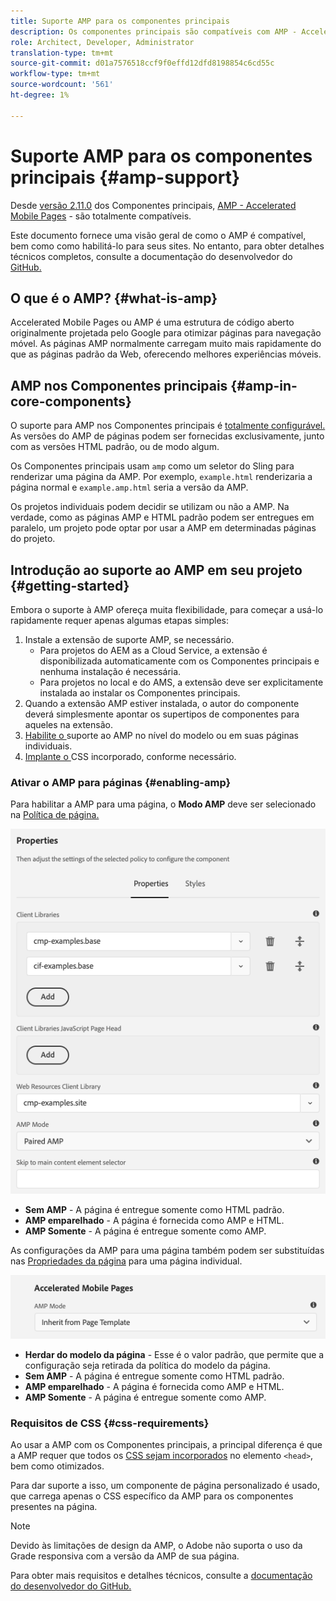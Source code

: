 ```yaml
---
title: Suporte AMP para os componentes principais
description: Os componentes principais são compatíveis com AMP - Accelerated Mobile Pages
role: Architect, Developer, Administrator
translation-type: tm+mt
source-git-commit: d01a7576518ccf9f0effd12dfd8198854c6cd55c
workflow-type: tm+mt
source-wordcount: '561'
ht-degree: 1%

---
```



# Suporte AMP para os componentes principais {#amp-support}

Desde [versão 2.11.0](/help/versions.md) dos Componentes principais, [AMP - Accelerated Mobile Pages](https://developers.google.com/amp) - são totalmente compatíveis.

Este documento fornece uma visão geral de como o AMP é compatível, bem como como habilitá-lo para seus sites. No entanto, para obter detalhes técnicos completos, consulte a documentação do desenvolvedor do [GitHub.](https://github.com/adobe/aem-core-wcm-components/tree/master/extensions/amp)

## O que é o AMP? {#what-is-amp}

Accelerated Mobile Pages ou AMP é uma estrutura de código aberto originalmente projetada pelo Google para otimizar páginas para navegação móvel. As páginas AMP normalmente carregam muito mais rapidamente do que as páginas padrão da Web, oferecendo melhores experiências móveis.

## AMP nos Componentes principais {#amp-in-core-components}

O suporte para AMP nos Componentes principais é [totalmente configurável.](#enabling-amp) As versões do AMP de páginas podem ser fornecidas exclusivamente, junto com as versões HTML padrão, ou de modo algum.

Os Componentes principais usam `amp` como um seletor do Sling para renderizar uma página da AMP. Por exemplo, `example.html` renderizaria a página normal e `example.amp.html` seria a versão da AMP.

Os projetos individuais podem decidir se utilizam ou não a AMP. Na verdade, como as páginas AMP e HTML padrão podem ser entregues em paralelo, um projeto pode optar por usar a AMP em determinadas páginas do projeto.

## Introdução ao suporte ao AMP em seu projeto {#getting-started}

Embora o suporte à AMP ofereça muita flexibilidade, para começar a usá-lo rapidamente requer apenas algumas etapas simples:

1. Instale a extensão de suporte AMP, se necessário.
   * Para projetos do AEM as a Cloud Service, a extensão é disponibilizada automaticamente com os Componentes principais e nenhuma instalação é necessária.
   * Para projetos no local e do AMS, a extensão deve ser explicitamente instalada ao instalar os Componentes principais.
1. Quando a extensão AMP estiver instalada, o autor do componente deverá simplesmente apontar os supertipos de componentes para aqueles na extensão.
1. [Habilite o ](#enabling-amp) suporte ao AMP no nível do modelo ou em suas páginas individuais.
1. [Implante o ](#css-requirements) CSS incorporado, conforme necessário.

### Ativar o AMP para páginas {#enabling-amp}

Para habilitar a AMP para uma página, o **Modo AMP** deve ser selecionado na [Política de página.](https://docs.adobe.com/content/help/en/experience-manager-cloud-service/sites/authoring/features/templates.html#editing-a-template-page-policy-template-author-developer)

![Opções de política da página AMP](/help/assets/amp-policy.png)

* **Sem AMP**  - A página é entregue somente como HTML padrão.
* **AMP emparelhado**  - A página é fornecida como AMP e HTML.
* **AMP Somente**  - A página é entregue somente como AMP.

As configurações da AMP para uma página também podem ser substituídas nas [Propriedades da página](https://docs.adobe.com/content/help/pt-BR/experience-manager-cloud-service/sites/authoring/fundamentals/page-properties.html) para uma página individual.

![Propriedades da página AMP](/help/assets/amp-page-properties.png)

* **Herdar do modelo da página**  - Esse é o valor padrão, que permite que a configuração seja retirada da política do modelo da página.
* **Sem AMP**  - A página é entregue somente como HTML padrão.
* **AMP emparelhado**  - A página é fornecida como AMP e HTML.
* **AMP Somente**  - A página é entregue somente como AMP.

### Requisitos de CSS {#css-requirements}

Ao usar a AMP com os Componentes principais, a principal diferença é que a AMP requer que todos os [CSS sejam incorporados](including-clientlibs.md#inlining) no elemento `<head>`, bem como otimizados.

Para dar suporte a isso, um componente de página personalizado é usado, que carrega apenas o CSS específico da AMP para os componentes presentes na página.

>[!NOTE]
>
>Devido às limitações de design da AMP, o Adobe não suporta o uso da Grade responsiva com a versão da AMP de sua página.

Para obter mais requisitos e detalhes técnicos, consulte a [documentação do desenvolvedor do GitHub.](https://github.com/adobe/aem-core-wcm-components/tree/master/extensions/amp)

